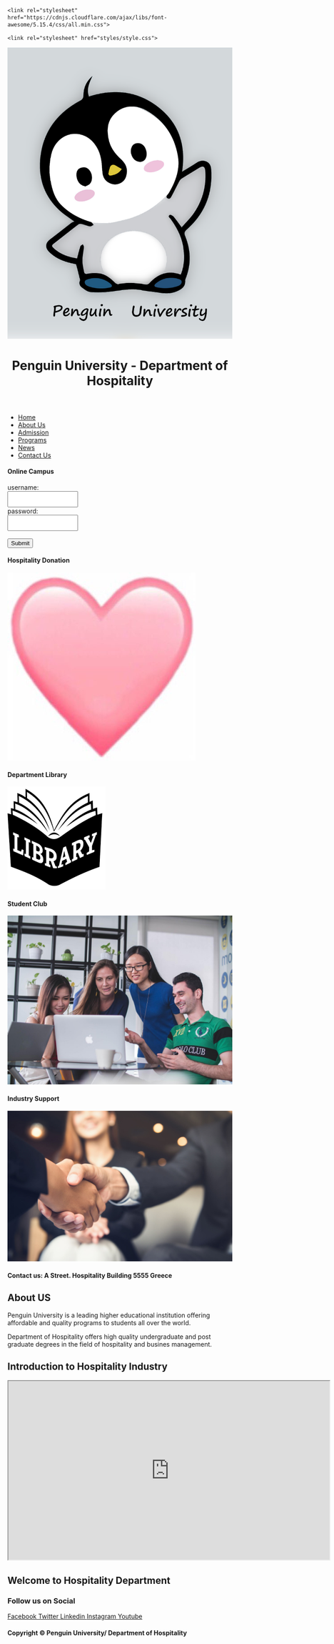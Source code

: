 <html lang="en">
 
<head>
  <meta charset="UTF-8">
  <meta name="viewport" content="width=device-width, initial-scale=1.0">
  <title>Hospitality Department/Penguin University | HOME</title>
    <link rel="shortcut icon" type="images" href="images/logo.png">
 
  <!-- font awesome cdn link  -->
    <link rel="stylesheet" href="https://cdnjs.cloudflare.com/ajax/libs/font-awesome/5.15.4/css/all.min.css">
 <!-- custom css file link  -->
    <link rel="stylesheet" href="styles/style.css">
 
</head>
 
<body>
 
<div class="container">
<header>
  <img class="smaller-image" src="images/logo.png" alt="">
 <h1>Penguin University - Department of Hospitality </h1>
</header>
 
 <nav>
 <ul>
 <li><a href="#">Home</a></li>
 <li><a href="#">About Us</a></li>
 <li><a href="#">Admission</a></li>
 <li><a href="#">Programs</a></li>
 <li><a href="#">News</a></li>
 <li><a href="#">Contact Us</a></li>
 </ul>
  
  <h4>Online Campus</h4>

<form action="/action_page.php">
  <label for="uname">username:</label><br>
  <input style="height:30px; width:150px" type="text" id="uname" name="uname" value=" "><br>
  <label for="password">password:</label><br>
  <input style="height:30px; width:150px" type="text" id="password" name="password" value=" "><br><br>
  <input type="submit" value="Submit">
</form>
  
  <h4> Hospitality Donation </h4>
<img class="heart" src="images/heart.jpg" alt="">
  
  <h4> Department Library </h4>
<img class="library" src="images/library.png" alt="">

  <h4> Student Club </h4>
<img class="student" src="images/student.jpg" alt="">
 
  <h4> Industry Support </h4>
<img class="support" src="images/support.jpg" alt="">
  
   <h4> Contact us: A Street. Hospitality Building 5555 Greece </h4>
  
</nav>
 
<article>
 <h2>About US</h2>
 <p>Penguin University is a leading higher educational institution offering affordable and quality programs to students all over the world. </p>
 <p>Department of Hospitality offers high quality undergraduate and post graduate degrees in the field of hospitality and busines management. </p>
</article>
 
<article>
 <h2>Introduction to Hospitality Industry</h2>
 <iframe width="720" height="400" src="https://www.youtube.com/embed/ijmgS6L6bt4">
 </iframe>
</article>

 <article>
  <h2>Welcome to Hospitality Department</h2>
  <div class="slider">
  </div>
 </article>
     
 
<footer> 
 <h3>Follow us on Social</h3>
                <a href="https://www.facebook.com"> <i class="fab fa-facebook-f"></i> Facebook </a>
                <a href="https://www.twitter.com"> <i class="fab fa-twitter"></i> Twitter </a>
                <a href="https://www.linkedin.com"> <i class="fab fa-linkedin"></i> Linkedin </a>
                <a href="https://www.instagram.com"> <i class="fab fa-instagram"></i> Instagram </a>
                <a href="https://www.youtube.com"> <i class="fab fa-youtube"></i> Youtube </a>

 <h4> Copyright &copy; Penguin University/ Department of Hospitality </h4>
  </footer>
 
 </div>
 </body></html>
